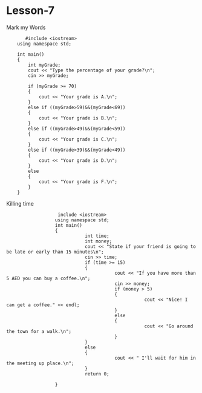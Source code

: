# Lesson-7
Mark my Words

           #include <iostream>
        using namespace std;

        int main()
        {
            int myGrade;
            cout << "Type the percentage of your grade?\n";
            cin >> myGrade;

            if (myGrade >= 70)
            {
                cout << "Your grade is A.\n";
            }
            else if ((myGrade>59)&&(myGrade<69))
            {
                cout << "Your grade is B.\n";
            }
            else if ((myGrade>49)&&(myGrade<59))
            {
                cout << "Your grade is C.\n";
            }
            else if ((myGrade>39)&&(myGrade<49))
            {
                cout << "Your grade is D.\n";
            }
            else
            {
                cout << "Your grade is F.\n";
            }
        }

Killing time
  
                       include <iostream>
                      using namespace std;
                      int main()
                      {
                                 int time;
                                 int money;
                                 cout << "State if your friend is going to be late or early than 15 minutes\n";
                                 cin >> time;
                                 if (time >= 15)
                                 {
                                            cout << "If you have more than 5 AED you can buy a coffee.\n";
                                            cin >> money;
                                            if (money > 5)
                                            {
                                                       cout << "Nice! I can get a coffee." << endl;
                                            }
                                            else
                                            {
                                                       cout << "Go around the town for a walk.\n";
                                            }
                                 }
                                 else
                                 {
                                            cout << " I'll wait for him in the meeting up place.\n";
                                 }
                                 return 0;

                      }
